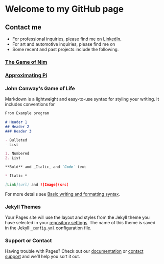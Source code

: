 # Welcome to my GitHub page

## Contact me

- For professional inquiries, please find me on [LinkedIn](https://www.linkedin.com/in/richiemichael/).
- For art and automotive inquiries, please find me on
- Some recent and past projects include the following.

### [The Game of Nim](https://m-stig.github.io/nim-game)

### [Approximating Pi](https://m-stig.github.io/find-pi)

### John Conway's Game of Life

Markdown is a lightweight and easy-to-use syntax for styling your writing. It includes conventions for

```markdown
From Example program

# Header 1
## Header 2
### Header 3

- Bulleted
- List

1. Numbered
2. List

**Bold** and _Italic_ and `Code` text

* Italic *

[Link](url) and ![Image](src)
```

For more details see [Basic writing and formatting syntax](https://docs.github.com/en/github/writing-on-github/getting-started-with-writing-and-formatting-on-github/basic-writing-and-formatting-syntax).

### Jekyll Themes

Your Pages site will use the layout and styles from the Jekyll theme you have selected in your [repository settings](https://github.com/M-STIG/m-stig.github.io/settings/pages). The name of this theme is saved in the Jekyll `_config.yml` configuration file.

### Support or Contact

Having trouble with Pages? Check out our [documentation](https://docs.github.com/categories/github-pages-basics/) or [contact support](https://support.github.com/contact) and we’ll help you sort it out.
